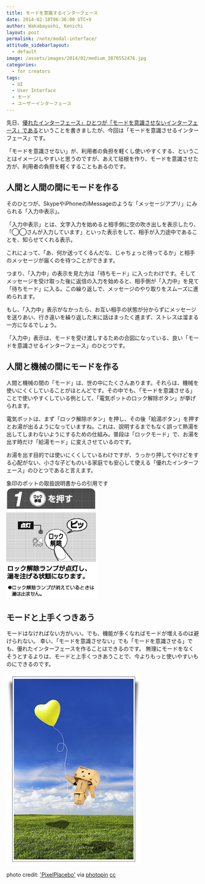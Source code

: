 ```yaml
---
title: モードを意識するインターフェース
date: 2014-02-10T06:36:00 UTC+9
author: Wakabayashi, Kenichi
layout: post
permalink: /note/modal-interface/
attitude_sidebarlayout:
  - default
image: /assets/images/2014/02/medium_3870552476.jpg
categories:
  - for creators
tags:
  - UI
  - User Interface
  - モード
  - ユーザーインターフェース
---
```

先日、[優れたインターフェース」ひとつが「モードを意識させないインターフェース」である](/modeless-interface/)ということを書きましたが、今回は「モードを意識させるインターフェース」です。

「モードを意識させない」が、利用者の負担を軽くし使いやすくする、ということはイメージしやすいと思うのですが、あえて垣根を作り、モードを意識させた方が、利用者の負担を軽くすることもあるのです。

## 人間と人間の間にモードを作る
そのひとつが、SkypeやiPhoneのiMessageのような「メッセージアプリ」にみられる「入力中表示」。

「入力中表示」とは、文字入力を始めると相手側に空の吹き出しを表示したり、「◯◯さんが入力しています」といった表示をして、相手が入力途中であることを、知らせてくれる表示。

これによって、「あ、何か送ってくるんだな、じゃちょっと待ってるか」と相手のメッセージが届くのを待つことができます。

つまり、「入力中」の表示を見た方は「待ちモード」に入ったわけです。そしてメッセージを受け取った後に返信の入力を始めると、相手側が「入力中」を見て「待ちモード」に入る。この繰り返しで、メッセージのやり取りをスムーズに進められます。

もし、「入力中」表示がなかったら、お互い相手の状態が分からずにメッセージを送りあい、行き違いを繰り返した末に話はまったく進まず、ストレスは溜まる一方になるでしょう。

「入力中」表示は、モードを受け渡しするための合図になっている、良い「モードを意識させるインターフェース」のひとつです。

## 人間と機械の間にモードを作る

人間と機械の間の「モード」は、世の中にたくさんあります。それらは、機械を使いにくくしていることがほとんどです。その中でも、「モードを意識させる」ことで使いやすくしている例として、「電気ポットのロック解除ボタン」が挙げられます。

電気ポットは、まず「ロック解除ボタン」を押し、その後「給湯ボタン」を押すとお湯が出るようになっていますね。これは、説明するまでもなく誤って熱湯を出してしまわないようにするための仕組み。普段は「ロックモード」で、お湯を出す時だけ「給湯モード」に変えさせているのです。

お湯を出す目的では使いにくくしているわけですが、うっかり押してやけどをする心配がない、小さな子どものいる家庭でも安心して使える「優れたインターフェース」のひとつであると言えます。

象印のポットの取扱説明書からの引用です
<img src="/assets/images/2012/12/pot.png">

## モードと上手くつきあう
モードはなければない方がいい。でも、機能が多くなればモードが増えるのは避けられない。
幸い、「モードを意識させない」でも「モードを意識させる」でも、優れたインターフェースを作ることはできるのです。
無理にモードをなくそうとするよりは、モードと上手くつきあうことで、今よりもっと使いやすいものにできるのです。

![ダンボーと風船](/assets/images/2014/02/medium_3870552476.jpg)

photo credit: ['PixelPlacebo'](http://www.flickr.com/photos/beatkueng/3870552476/) via [photopin](http://photopin.com) [cc](http://creativecommons.org/licenses/by-nc/2.0/)